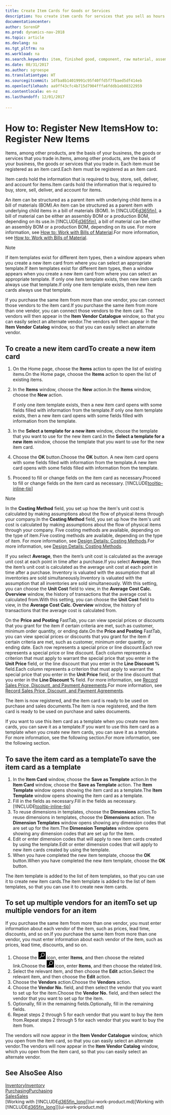 ```yaml
---
title: Create Item Cards for Goods or Services
description: You create item cards for services that you sell as hours and for physical products, such as assembly items, finished goods, components, or raw material, that you sell from your inventory.
documentationcenter: 
author: SorenGP
ms.prod: dynamics-nav-2018
ms.topic: article
ms.devlang: na
ms.tgt_pltfrm: na
ms.workload: na
ms.search.keywords: item, finished good, component, raw material, assembly item
ms.date: 08/31/2017
ms.author: sgroespe
ms.translationtype: HT
ms.sourcegitcommit: 1dfba8b14019991c95f40ffd5f7fbaed5df414eb
ms.openlocfilehash: aa9ff43cfc4b715d7904fffa6fddb1eb08322959
ms.contentlocale: en-nz
ms.lasthandoff: 12/01/2017

---
```

# <a name="how-to-register-new-items"></a><span data-ttu-id="a7a97-103">How to: Register New Items</span><span class="sxs-lookup"><span data-stu-id="a7a97-103">How to: Register New Items</span></span>
<span data-ttu-id="a7a97-104">Items, among other products, are the basis of your business, the goods or services that you trade in.</span><span class="sxs-lookup"><span data-stu-id="a7a97-104">Items, among other products, are the basis of your business, the goods or services that you trade in.</span></span> <span data-ttu-id="a7a97-105">Each item must be registered as an item card.</span><span class="sxs-lookup"><span data-stu-id="a7a97-105">Each item must be registered as an item card.</span></span>

<span data-ttu-id="a7a97-106">Item cards hold the information that is required to buy, store, sell, deliver, and account for items.</span><span class="sxs-lookup"><span data-stu-id="a7a97-106">Item cards hold the information that is required to buy, store, sell, deliver, and account for items.</span></span>

<span data-ttu-id="a7a97-107">An item can be structured as a parent item with underlying child items in a bill of materials (BOM).</span><span class="sxs-lookup"><span data-stu-id="a7a97-107">An item can be structured as a parent item with underlying child items in a bill of materials (BOM).</span></span> <span data-ttu-id="a7a97-108">In [!INCLUDE[d365fin](includes/d365fin_md.md)], a bill of material can be either an assembly BOM or a production BOM, depending on its use.</span><span class="sxs-lookup"><span data-stu-id="a7a97-108">In [!INCLUDE[d365fin](includes/d365fin_md.md)], a bill of material can be either an assembly BOM or a production BOM, depending on its use.</span></span> <span data-ttu-id="a7a97-109">For more information, see [How to: Work with Bills of Material](inventory-how-work-BOMs.md).</span><span class="sxs-lookup"><span data-stu-id="a7a97-109">For more information, see [How to: Work with Bills of Material](inventory-how-work-BOMs.md).</span></span>

> [!NOTE]  
>   <span data-ttu-id="a7a97-110">If item templates exist for different item types, then a window appears when you create a new item card from where you can select an appropriate template.</span><span class="sxs-lookup"><span data-stu-id="a7a97-110">If item templates exist for different item types, then a window appears when you create a new item card from where you can select an appropriate template.</span></span> <span data-ttu-id="a7a97-111">If only one item template exists, then new item cards always use that template.</span><span class="sxs-lookup"><span data-stu-id="a7a97-111">If only one item template exists, then new item cards always use that template.</span></span>

<span data-ttu-id="a7a97-112">If you purchase the same item from more than one vendor, you can connect those vendors to the item card.</span><span class="sxs-lookup"><span data-stu-id="a7a97-112">If you purchase the same item from more than one vendor, you can connect those vendors to the item card.</span></span> <span data-ttu-id="a7a97-113">The vendors will then appear in the **Item Vendor Catalogue** window, so that you can easily select an alternate vendor.</span><span class="sxs-lookup"><span data-stu-id="a7a97-113">The vendors will then appear in the **Item Vendor Catalog** window, so that you can easily select an alternate vendor.</span></span>

## <a name="to-create-a-new-item-card"></a><span data-ttu-id="a7a97-114">To create a new item card</span><span class="sxs-lookup"><span data-stu-id="a7a97-114">To create a new item card</span></span>
1. <span data-ttu-id="a7a97-115">On the Home page, choose the **Items** action to open the list of existing items.</span><span class="sxs-lookup"><span data-stu-id="a7a97-115">On the Home page, choose the **Items** action to open the list of existing items.</span></span>  
2. <span data-ttu-id="a7a97-116">In the **Items** window, choose the **New** action.</span><span class="sxs-lookup"><span data-stu-id="a7a97-116">In the **Items** window, choose the **New** action.</span></span>

    <span data-ttu-id="a7a97-117">If only one item template exists, then a new item card opens with some fields filled with information from the template.</span><span class="sxs-lookup"><span data-stu-id="a7a97-117">If only one item template exists, then a new item card opens with some fields filled with information from the template.</span></span>
3. <span data-ttu-id="a7a97-118">In the **Select a template for a new item** window, choose the template that you want to use for the new item card.</span><span class="sxs-lookup"><span data-stu-id="a7a97-118">In the **Select a template for a new item** window, choose the template that you want to use for the new item card.</span></span>
4. <span data-ttu-id="a7a97-119">Choose the **OK** button.</span><span class="sxs-lookup"><span data-stu-id="a7a97-119">Choose the **OK** button.</span></span> <span data-ttu-id="a7a97-120">A new item card opens with some fields filled with information from the template.</span><span class="sxs-lookup"><span data-stu-id="a7a97-120">A new item card opens with some fields filled with information from the template.</span></span>
5. <span data-ttu-id="a7a97-121">Proceed to fill or change fields on the item card as necessary.</span><span class="sxs-lookup"><span data-stu-id="a7a97-121">Proceed to fill or change fields on the item card as necessary.</span></span> [!INCLUDE[tooltip-inline-tip](includes/tooltip-inline-tip_md.md)]

> [!NOTE]
> <span data-ttu-id="a7a97-122">In the **Costing Method** field, you set up how the item's unit cost is calculated by making assumptions about the flow of physical items through your company.</span><span class="sxs-lookup"><span data-stu-id="a7a97-122">In the **Costing Method** field, you set up how the item's unit cost is calculated by making assumptions about the flow of physical items through your company.</span></span> <span data-ttu-id="a7a97-123">Five costing methods are available, depending on the type of item.</span><span class="sxs-lookup"><span data-stu-id="a7a97-123">Five costing methods are available, depending on the type of item.</span></span> <span data-ttu-id="a7a97-124">For more information, see [Design Details: Costing Methods](design-details-costing-methods.md).</span><span class="sxs-lookup"><span data-stu-id="a7a97-124">For more information, see [Design Details: Costing Methods](design-details-costing-methods.md).</span></span>
>
> <span data-ttu-id="a7a97-125">If you select **Average**, then the item’s unit cost is calculated as the average unit cost at each point in time after a purchase.</span><span class="sxs-lookup"><span data-stu-id="a7a97-125">If you select **Average**, then the item’s unit cost is calculated as the average unit cost at each point in time after a purchase.</span></span> <span data-ttu-id="a7a97-126">Inventory is valuated with the assumption that all inventories are sold simultaneously.</span><span class="sxs-lookup"><span data-stu-id="a7a97-126">Inventory is valuated with the assumption that all inventories are sold simultaneously.</span></span> <span data-ttu-id="a7a97-127">With this setting, you can choose the **Unit Cost** field to view, in the **Average Cost Calc. Overview** window, the history of transactions that the average cost is calculated from.</span><span class="sxs-lookup"><span data-stu-id="a7a97-127">With this setting, you can choose the **Unit Cost** field to view, in the **Average Cost Calc. Overview** window, the history of transactions that the average cost is calculated from.</span></span>

<span data-ttu-id="a7a97-128">On the **Price and Posting** FastTab, you can view special prices or discounts that you grant for the item if certain criteria are met, such as customer, minimum order quantity, or ending date.</span><span class="sxs-lookup"><span data-stu-id="a7a97-128">On the **Price and Posting** FastTab, you can view special prices or discounts that you grant for the item if certain criteria are met, such as customer, minimum order quantity, or ending date.</span></span> <span data-ttu-id="a7a97-129">Each row represents a special price or line discount.</span><span class="sxs-lookup"><span data-stu-id="a7a97-129">Each row represents a special price or line discount.</span></span> <span data-ttu-id="a7a97-130">Each column represents a criterion that must apply to warrant the special price that you enter in the **Unit Price** field, or the line discount that you enter in the **Line Discount %** field.</span><span class="sxs-lookup"><span data-stu-id="a7a97-130">Each column represents a criterion that must apply to warrant the special price that you enter in the **Unit Price** field, or the line discount that you enter in the **Line Discount %** field.</span></span> <span data-ttu-id="a7a97-131">For more information, see [Record Sales Price, Discount, and Payment Agreements](sales-how-record-sales-price-discount-payment-agreements.md).</span><span class="sxs-lookup"><span data-stu-id="a7a97-131">For more information, see [Record Sales Price, Discount, and Payment Agreements](sales-how-record-sales-price-discount-payment-agreements.md).</span></span>

<span data-ttu-id="a7a97-132">The item is now registered, and the item card is ready to be used on purchase and sales documents.</span><span class="sxs-lookup"><span data-stu-id="a7a97-132">The item is now registered, and the item card is ready to be used on purchase and sales documents.</span></span>

<span data-ttu-id="a7a97-133">If you want to use this item card as a template when you create new item cards, you can save it as a template.</span><span class="sxs-lookup"><span data-stu-id="a7a97-133">If you want to use this item card as a template when you create new item cards, you can save it as a template.</span></span> <span data-ttu-id="a7a97-134">For more information, see the following section.</span><span class="sxs-lookup"><span data-stu-id="a7a97-134">For more information, see the following section.</span></span>

## <a name="to-save-the-item-card-as-a-template"></a><span data-ttu-id="a7a97-135">To save the item card as a template</span><span class="sxs-lookup"><span data-stu-id="a7a97-135">To save the item card as a template</span></span>
1. <span data-ttu-id="a7a97-136">In the **Item Card** window, choose the **Save as Template** action.</span><span class="sxs-lookup"><span data-stu-id="a7a97-136">In the **Item Card** window, choose the **Save as Template** action.</span></span> <span data-ttu-id="a7a97-137">The **Item Template** window opens showing the item card as a template.</span><span class="sxs-lookup"><span data-stu-id="a7a97-137">The **Item Template** window opens showing the item card as a template.</span></span>
2. <span data-ttu-id="a7a97-138">Fill in the fields as necessary.</span><span class="sxs-lookup"><span data-stu-id="a7a97-138">Fill in the fields as necessary.</span></span> [!INCLUDE[tooltip-inline-tip](includes/tooltip-inline-tip_md.md)]
3. <span data-ttu-id="a7a97-139">To reuse dimensions in templates, choose the **Dimensions** action.</span><span class="sxs-lookup"><span data-stu-id="a7a97-139">To reuse dimensions in templates, choose the **Dimensions** action.</span></span> <span data-ttu-id="a7a97-140">The **Dimension Templates** window opens showing any dimension codes that are set up for the item.</span><span class="sxs-lookup"><span data-stu-id="a7a97-140">The **Dimension Templates** window opens showing any dimension codes that are set up for the item.</span></span>
4. <span data-ttu-id="a7a97-141">Edit or enter dimension codes that will apply to new item cards created by using the template.</span><span class="sxs-lookup"><span data-stu-id="a7a97-141">Edit or enter dimension codes that will apply to new item cards created by using the template.</span></span>
5. <span data-ttu-id="a7a97-142">When you have completed the new item template, choose the **OK** button.</span><span class="sxs-lookup"><span data-stu-id="a7a97-142">When you have completed the new item template, choose the **OK** button.</span></span>

<span data-ttu-id="a7a97-143">The item template is added to the list of item templates, so that you can use it to create new item cards.</span><span class="sxs-lookup"><span data-stu-id="a7a97-143">The item template is added to the list of item templates, so that you can use it to create new item cards.</span></span>

## <a name="to-set-up-multiple-vendors-for-an-item"></a><span data-ttu-id="a7a97-144">To set up multiple vendors for an item</span><span class="sxs-lookup"><span data-stu-id="a7a97-144">To set up multiple vendors for an item</span></span>  
<span data-ttu-id="a7a97-145">If you purchase the same item from more than one vendor, you must enter information about each vendor of the item, such as prices, lead time, discounts, and so on.</span><span class="sxs-lookup"><span data-stu-id="a7a97-145">If you purchase the same item from more than one vendor, you must enter information about each vendor of the item, such as prices, lead time, discounts, and so on.</span></span>  

1.  <span data-ttu-id="a7a97-146">Choose the ![Search for Page or Report](media/ui-search/search_small.png "Search for Page or Report icon") icon, enter **Items**, and then choose the related link.</span><span class="sxs-lookup"><span data-stu-id="a7a97-146">Choose the ![Search for Page or Report](media/ui-search/search_small.png "Search for Page or Report icon") icon, enter **Items**, and then choose the related link.</span></span>  
2.  <span data-ttu-id="a7a97-147">Select the relevant item, and then choose the **Edit** action.</span><span class="sxs-lookup"><span data-stu-id="a7a97-147">Select the relevant item, and then choose the **Edit** action.</span></span>  
3.  <span data-ttu-id="a7a97-148">Choose the **Vendors** action.</span><span class="sxs-lookup"><span data-stu-id="a7a97-148">Choose the **Vendors** action.</span></span>  
4.  <span data-ttu-id="a7a97-149">Choose the **Vendor No.** field, and then select the vendor that you want to set up for the item.</span><span class="sxs-lookup"><span data-stu-id="a7a97-149">Choose the **Vendor No.** field, and then select the vendor that you want to set up for the item.</span></span>  
5.  <span data-ttu-id="a7a97-150">Optionally, fill in the remaining fields.</span><span class="sxs-lookup"><span data-stu-id="a7a97-150">Optionally, fill in the remaining fields.</span></span>  
6.  <span data-ttu-id="a7a97-151">Repeat steps 2 through 5 for each vendor that you want to buy the item from.</span><span class="sxs-lookup"><span data-stu-id="a7a97-151">Repeat steps 2 through 5 for each vendor that you want to buy the item from.</span></span>

<span data-ttu-id="a7a97-152">The vendors will now appear in the **Item Vendor Catalogue** window, which you open from the item card, so that you can easily select an alternate vendor.</span><span class="sxs-lookup"><span data-stu-id="a7a97-152">The vendors will now appear in the **Item Vendor Catalog** window, which you open from the item card, so that you can easily select an alternate vendor.</span></span>

## <a name="see-also"></a><span data-ttu-id="a7a97-153">See Also</span><span class="sxs-lookup"><span data-stu-id="a7a97-153">See Also</span></span>
  [<span data-ttu-id="a7a97-154">Inventory</span><span class="sxs-lookup"><span data-stu-id="a7a97-154">Inventory</span></span>](inventory-manage-inventory.md)  
  [<span data-ttu-id="a7a97-155">Purchasing</span><span class="sxs-lookup"><span data-stu-id="a7a97-155">Purchasing</span></span>](purchasing-manage-purchasing.md)  
  [<span data-ttu-id="a7a97-156">Sales</span><span class="sxs-lookup"><span data-stu-id="a7a97-156">Sales</span></span>](sales-manage-sales.md)  
  <span data-ttu-id="a7a97-157">[Working with [!INCLUDE[d365fin_long](includes/d365fin_long_md.md)]](ui-work-product.md)</span><span class="sxs-lookup"><span data-stu-id="a7a97-157">[Working with [!INCLUDE[d365fin_long](includes/d365fin_long_md.md)]](ui-work-product.md)</span></span>

##

